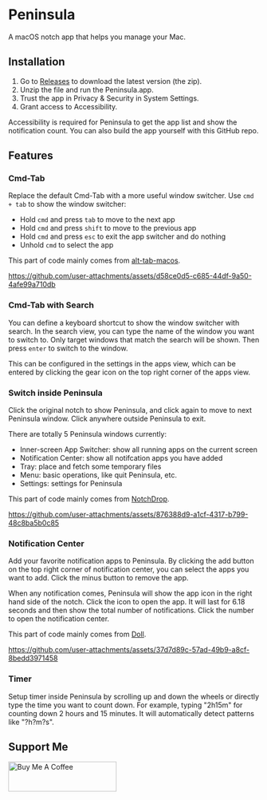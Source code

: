 # Peninsula

A macOS notch app that helps you manage your Mac.

## Installation

1. Go to [Releases](https://github.com/Celve/Peninsula/releases) to download the latest version (the zip).
2. Unzip the file and run the Peninsula.app.
3. Trust the app in Privacy & Security in System Settings.
4. Grant access to Accessibility.

Accessibility is required for Peninsula to get the app list and show the notification count. You can also build the app yourself with this GitHub repo.

## Features

### Cmd-Tab

Replace the default Cmd-Tab with a more useful window switcher. Use `cmd + tab` to show the window switcher:

- Hold `cmd` and press `tab` to move to the next app
- Hold `cmd` and press `shift` to move to the previous app
- Hold `cmd` and press `esc` to exit the app switcher and do nothing
- Unhold `cmd` to select the app

This part of code mainly comes from [alt-tab-macos](https://github.com/lwouis/alt-tab-macos).

<https://github.com/user-attachments/assets/d58ce0d5-c685-44df-9a50-4afe99a710db>

### Cmd-Tab with Search

You can define a keyboard shortcut to show the window switcher with search.
In the search view, you can type the name of the window you want to switch to.
Only target windows that match the search will be shown.
Then press `enter` to switch to the window.

This can be configured in the settings in the apps view, which can be entered by clicking the gear icon on the top right corner of the apps view.

### Switch inside Peninsula

Click the original notch to show Peninsula, and click again to move to next Peninsula window.
Click anywhere outside Peninsula to exit.

There are totally 5 Peninsula windows currently:

- Inner-screen App Switcher: show all running apps on the current screen
- Notification Center: show all notifcation apps you have added
- Tray: place and fetch some temporary files
- Menu: basic operations, like quit Peninsula, etc.
- Settings: settings for Peninsula

This part of code mainly comes from [NotchDrop](https://github.com/Lakr233/NotchDrop).

<https://github.com/user-attachments/assets/876388d9-a1cf-4317-b799-48c8ba5b0c85>

### Notification Center

Add your favorite notification apps to Peninsula.
By clicking the add button on the top right corner of notification center, you can select the apps you want to add.
Click the minus button to remove the app.

When any notification comes, Peninsula will show the app icon in the right hand side of the notch. Click the icon to open the app.
It will last for 6.18 seconds and then show the total number of notifications. Click the number to open the notification center.

This part of code mainly comes from [Doll](https://github.com/xiaogdgenuine/Doll).

<https://github.com/user-attachments/assets/37d7d89c-57ad-49b9-a8cf-8bedd3971458>

### Timer

Setup timer inside Peninsula by scrolling up and down the wheels or directly type the time you want to count down.
For example, typing "2h15m" for counting down 2 hours and 15 minutes.
It will automatically detect patterns like "?h?m?s".

## Support Me

<a href="https://www.buymeacoffee.com/linyu" target="_blank"><img src="https://cdn.buymeacoffee.com/buttons/v2/default-yellow.png" alt="Buy Me A Coffee" style="height: 60px !important;width: 217px !important;" ></a>
